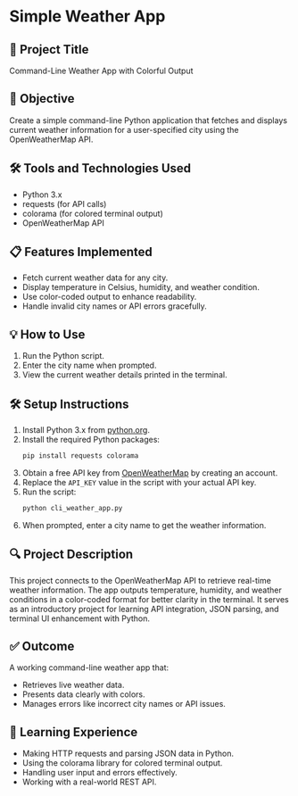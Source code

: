 # Simple Weather App

## 🚀 Project Title
Command-Line Weather App with Colorful Output

## 🎯 Objective
Create a simple command-line Python application that fetches and displays current weather information for a user-specified city using the OpenWeatherMap API.

## 🛠 Tools and Technologies Used
- Python 3.x
- requests (for API calls)
- colorama (for colored terminal output)
- OpenWeatherMap API

## 📋 Features Implemented
- Fetch current weather data for any city.
- Display temperature in Celsius, humidity, and weather condition.
- Use color-coded output to enhance readability.
- Handle invalid city names or API errors gracefully.

## 💡 How to Use
1. Run the Python script.
2. Enter the city name when prompted.
3. View the current weather details printed in the terminal.

## 🛠 Setup Instructions
1. Install Python 3.x from [python.org](https://www.python.org/downloads/).
2. Install the required Python packages:
    ```bash
    pip install requests colorama
    ```
3. Obtain a free API key from [OpenWeatherMap](https://openweathermap.org/api) by creating an account.
4. Replace the `API_KEY` value in the script with your actual API key.
5. Run the script:
    ```bash
    python cli_weather_app.py
    ```
6. When prompted, enter a city name to get the weather information.

## 🔍 Project Description
This project connects to the OpenWeatherMap API to retrieve real-time weather information. The app outputs temperature, humidity, and weather conditions in a color-coded format for better clarity in the terminal. It serves as an introductory project for learning API integration, JSON parsing, and terminal UI enhancement with Python.

## ✅ Outcome
A working command-line weather app that:
- Retrieves live weather data.
- Presents data clearly with colors.
- Manages errors like incorrect city names or API issues.

## 🧠 Learning Experience
- Making HTTP requests and parsing JSON data in Python.
- Using the colorama library for colored terminal output.
- Handling user input and errors effectively.
- Working with a real-world REST API.
